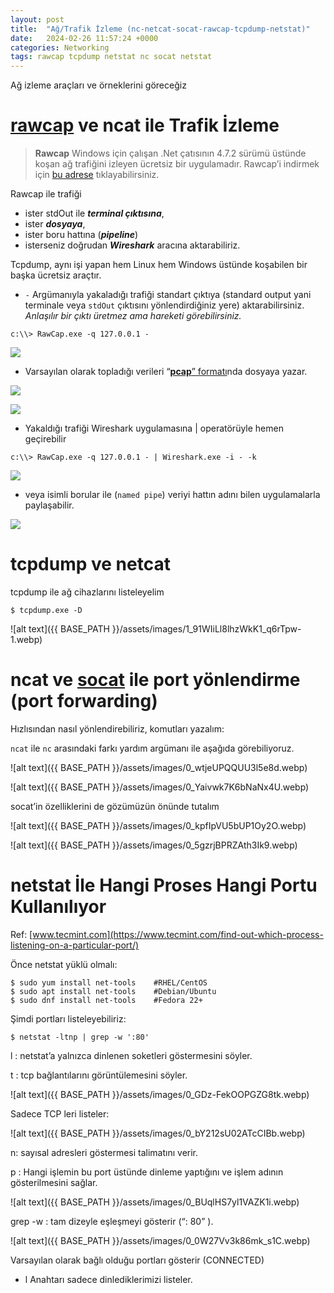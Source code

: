 ```yaml
---
layout: post
title:  "Ağ/Trafik İzleme (nc-netcat-socat-rawcap-tcpdump-netstat)"
date:   2024-02-26 11:57:24 +0000
categories: Networking
tags: rawcap tcpdump netstat nc socat netstat
---
```

Ağ izleme araçları ve örneklerini göreceğiz

[rawcap](https://www.netresec.com/?page=rawcap) ve ncat ile Trafik İzleme
=========================================================================

> **Rawcap** Windows için çalışan .Net çatısının 4.7.2 sürümü üstünde koşan ağ trafiğini izleyen ücretsiz bir uygulamadır. Rawcap’i indirmek için [bu adrese](https://www.netresec.com/?download=RawCap) tıklayabilirsiniz.

Rawcap ile trafiği

*   ister stdOut ile **_terminal çıktısına_**,
*   ister **_dosyaya_**,
*   ister boru hattına (**_pipeline_**)
*   isterseniz doğrudan **_Wireshark_** aracına aktarabiliriz.

Tcpdump, aynı işi yapan hem Linux hem Windows üstünde koşabilen bir başka ücretsiz araçtır.

*   `-` Argümanıyla yakaladığı trafiği standart çıktıya (standard output yani terminale veya `stdOut` çıktısını yönlendirdiğiniz yere) aktarabilirsiniz. _Anlaşılır bir çıktı üretmez ama hareketi görebilirsiniz._

```
c:\\> RawCap.exe -q 127.0.0.1 -
```

![](https://miro.medium.com/v2/resize:fit:720/format:webp/1*nFczvxR36USggWcwi6HdvQ.gif)

*   Varsayılan olarak topladığı verileri “[**pcap**” formatı](https://en.wikipedia.org/wiki/Pcap)nda dosyaya yazar.

![](https://miro.medium.com/v2/resize:fit:720/format:webp/1*iRfDl5XhN4vRF7qpso1OBg.gif)

![](https://miro.medium.com/v2/resize:fit:720/format:webp/1*McY6qEAmF9ZFFNi6ioIPgQ.gif)

*   Yakaldığı trafiği Wireshark uygulamasına | operatörüyle hemen geçirebilir

```
c:\\> RawCap.exe -q 127.0.0.1 - | Wireshark.exe -i - -k
```

![](https://miro.medium.com/v2/resize:fit:720/format:webp/1*McY6qEAmF9ZFFNi6ioIPgQ.gif)

*   veya isimli borular ile (`named pipe`) veriyi hattın adını bilen uygulamalarla paylaşabilir.

![](https://miro.medium.com/v2/resize:fit:720/format:webp/1*59HS-sicpdj7Lw23atilTA.gif)

tcpdump ve netcat
=================

tcpdump ile ağ cihazlarını listeleyelim

```
$ tcpdump.exe -D
```

![alt text]({{ BASE_PATH }}/assets/images/1_91WIiLl8lhzWkK1_q6rTpw-1.webp)

ncat ve [socat](https://linux.die.net/man/1/socat) ile port yönlendirme (port forwarding)
=========================================================================================

Hızlısından nasıl yönlendirebiliriz, komutları yazalım:

`ncat` ile `nc` arasındaki farkı yardım argümanı ile aşağıda görebiliyoruz.

![alt text]({{ BASE_PATH }}/assets/images/0_wtjeUPQQUU3l5e8d.webp)

![alt text]({{ BASE_PATH }}/assets/images/0_Yaivwk7K6bNaNx4U.webp)

socat’in özelliklerini de gözümüzün önünde tutalım

![alt text]({{ BASE_PATH }}/assets/images/0_kpfIpVU5bUP1Oy2O.webp)

![alt text]({{ BASE_PATH }}/assets/images/0_5gzrjBPRZAth3Ik9.webp)


netstat İle Hangi Proses Hangi Portu Kullanılıyor
=================================================

Ref: [www.tecmint.com](https://www.tecmint.com/find-out-which-process-listening-on-a-particular-port/)

Önce netstat yüklü olmalı:

```
$ sudo yum install net-tools    #RHEL/CentOS   
$ sudo apt install net-tools    #Debian/Ubuntu  
$ sudo dnf install net-tools    #Fedora 22+
```

Şimdi portları listeleyebiliriz:

```
$ netstat -ltnp | grep -w ':80'
```

l : netstat’a yalnızca dinlenen soketleri göstermesini söyler.

t : tcp bağlantılarını görüntülemesini söyler.

![alt text]({{ BASE_PATH }}/assets/images/0_GDz-FekOOPGZG8tk.webp)

Sadece TCP leri listeler:

![alt text]({{ BASE_PATH }}/assets/images/0_bY212sU02ATcCIBb.webp)

n: sayısal adresleri göstermesi talimatını verir.

p : Hangi işlemin bu port üstünde dinleme yaptığını ve işlem adının gösterilmesini sağlar.

![alt text]({{ BASE_PATH }}/assets/images/0_BUqlHS7yl1VAZK1i.webp)

grep -w : tam dizeyle eşleşmeyi gösterir (“: 80” ).

![alt text]({{ BASE_PATH }}/assets/images/0_0W27Vv3k86mk_s1C.webp)

Varsayılan olarak bağlı olduğu portları gösterir (CONNECTED)

*   l Anahtarı sadece dinlediklerimizi listeler.